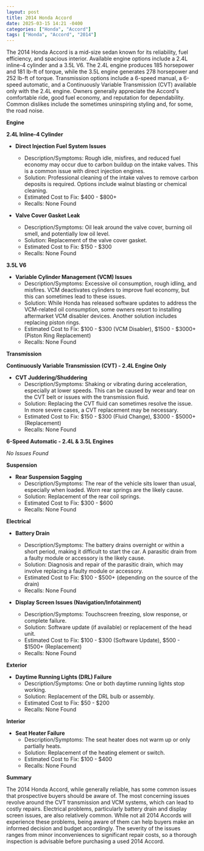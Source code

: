 ```yaml
---
layout: post
title: 2014 Honda Accord
date: 2025-03-15 14:21 -0400
categories: ["Honda", "Accord"]
tags: ["Honda", "Accord", "2014"]
---
```

The 2014 Honda Accord is a mid-size sedan known for its reliability, fuel efficiency, and spacious interior. Available engine options include a 2.4L inline-4 cylinder and a 3.5L V6. The 2.4L engine produces 185 horsepower and 181 lb-ft of torque, while the 3.5L engine generates 278 horsepower and 252 lb-ft of torque. Transmission options include a 6-speed manual, a 6-speed automatic, and a Continuously Variable Transmission (CVT) available only with the 2.4L engine. Owners generally appreciate the Accord's comfortable ride, good fuel economy, and reputation for dependability. Common dislikes include the sometimes uninspiring styling and, for some, the road noise.

**Engine**

**2.4L Inline-4 Cylinder**

*   **Direct Injection Fuel System Issues**
    *   Description/Symptoms: Rough idle, misfires, and reduced fuel economy may occur due to carbon buildup on the intake valves. This is a common issue with direct injection engines.
    *   Solution: Professional cleaning of the intake valves to remove carbon deposits is required. Options include walnut blasting or chemical cleaning.
    *   Estimated Cost to Fix: $400 - $800+
    *   Recalls: None Found

*   **Valve Cover Gasket Leak**
    *   Description/Symptoms: Oil leak around the valve cover, burning oil smell, and potentially low oil level.
    *   Solution: Replacement of the valve cover gasket.
    *   Estimated Cost to Fix: $150 - $300
    *   Recalls: None Found

**3.5L V6**

*   **Variable Cylinder Management (VCM) Issues**
    *   Description/Symptoms: Excessive oil consumption, rough idling, and misfires. VCM deactivates cylinders to improve fuel economy, but this can sometimes lead to these issues.
    *   Solution: While Honda has released software updates to address the VCM-related oil consumption, some owners resort to installing aftermarket VCM disabler devices. Another solution includes replacing piston rings.
    *   Estimated Cost to Fix: $100 - $300 (VCM Disabler), $1500 - $3000+ (Piston Ring Replacement)
    *   Recalls: None Found

**Transmission**

**Continuously Variable Transmission (CVT) - 2.4L Engine Only**

*   **CVT Juddering/Shuddering**
    *   Description/Symptoms: Shaking or vibrating during acceleration, especially at lower speeds. This can be caused by wear and tear on the CVT belt or issues with the transmission fluid.
    *   Solution: Replacing the CVT fluid can sometimes resolve the issue. In more severe cases, a CVT replacement may be necessary.
    *   Estimated Cost to Fix: $150 - $300 (Fluid Change), $3000 - $5000+ (Replacement)
    *   Recalls: None Found

**6-Speed Automatic - 2.4L & 3.5L Engines**

*No Issues Found*

**Suspension**

*   **Rear Suspension Sagging**
    *   Description/Symptoms: The rear of the vehicle sits lower than usual, especially when loaded. Worn rear springs are the likely cause.
    *   Solution: Replacement of the rear coil springs.
    *   Estimated Cost to Fix: $300 - $600
    *   Recalls: None Found

**Electrical**

*   **Battery Drain**
    *   Description/Symptoms: The battery drains overnight or within a short period, making it difficult to start the car. A parasitic drain from a faulty module or accessory is the likely cause.
    *   Solution: Diagnosis and repair of the parasitic drain, which may involve replacing a faulty module or accessory.
    *   Estimated Cost to Fix: $100 - $500+ (depending on the source of the drain)
    *   Recalls: None Found

*   **Display Screen Issues (Navigation/Infotainment)**
    *   Description/Symptoms: Touchscreen freezing, slow response, or complete failure.
    *   Solution: Software update (if available) or replacement of the head unit.
    *   Estimated Cost to Fix: $100 - $300 (Software Update), $500 - $1500+ (Replacement)
    *   Recalls: None Found

**Exterior**

*   **Daytime Running Lights (DRL) Failure**
    *   Description/Symptoms: One or both daytime running lights stop working.
    *   Solution: Replacement of the DRL bulb or assembly.
    *   Estimated Cost to Fix: $50 - $200
    *   Recalls: None Found

**Interior**

*   **Seat Heater Failure**
    *   Description/Symptoms: The seat heater does not warm up or only partially heats.
    *   Solution: Replacement of the heating element or switch.
    *   Estimated Cost to Fix: $100 - $400
    *   Recalls: None Found

**Summary**

The 2014 Honda Accord, while generally reliable, has some common issues that prospective buyers should be aware of. The most concerning issues revolve around the CVT transmission and VCM systems, which can lead to costly repairs. Electrical problems, particularly battery drain and display screen issues, are also relatively common. While not all 2014 Accords will experience these problems, being aware of them can help buyers make an informed decision and budget accordingly. The severity of the issues ranges from minor inconveniences to significant repair costs, so a thorough inspection is advisable before purchasing a used 2014 Accord.


